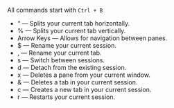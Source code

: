 All commands start with `Ctrl + B`
-   “ — Splits your current tab horizontally.
-   % — Splits your current tab vertically.
-   Arrow Keys — Allows for navigation between panes.
-   $ — Rename your current session.
-   , — Rename your current tab.
-   s — Switch between sessions.
-   d — Detach from the existing session.
-   x — Deletes a pane from your current window.
-   & — Deletes a tab in your current session.
-   c — Creates a new tab in your current session.
-   r — Restarts your current session.